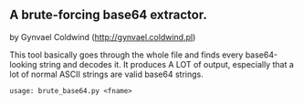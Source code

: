 ## A brute-forcing base64 extractor.
by Gynvael Coldwind (http://gynvael.coldwind.pl)

This tool basically goes through the whole file and finds every base64-looking string and decodes it. It produces A LOT of output, especially that a lot of normal ASCII strings are valid base64 strings.

`usage: brute_base64.py <fname>`
